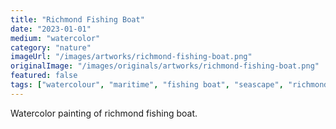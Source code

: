 ```yaml
---
title: "Richmond Fishing Boat"
date: "2023-01-01"
medium: "watercolor"
category: "nature"
imageUrl: "/images/artworks/richmond-fishing-boat.png"
originalImage: "/images/originals/artworks/richmond-fishing-boat.png"
featured: false
tags: ["watercolour", "maritime", "fishing boat", "seascape", "richmond"]
---
```


Watercolor painting of richmond fishing boat.
